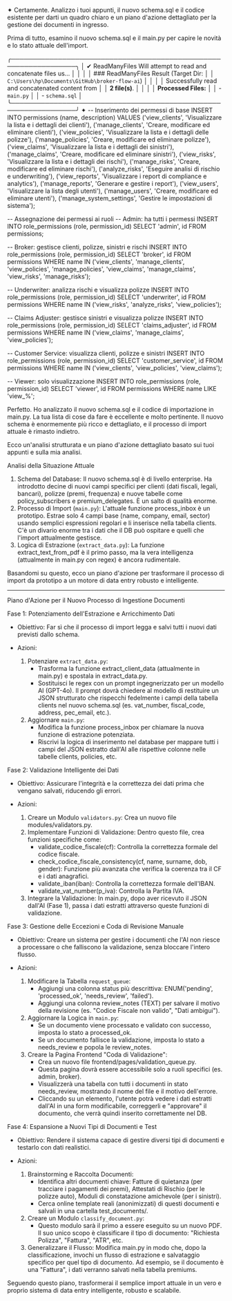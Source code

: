 ✦ Certamente. Analizzo i tuoi appunti, il nuovo schema.sql e il
  codice esistente per darti un quadro chiaro e un piano d'azione
  dettagliato per la gestione dei documenti in ingresso.


  Prima di tutto, esamino il nuovo schema.sql e il main.py per
  capire le novità e lo stato attuale dell'import.


 ╭─────────────────────────────────────────────────────────────────╮
 │ ✔  ReadManyFiles Will attempt to read and concatenate files us… │
 │                                                                 │
 │    ### ReadManyFiles Result (Target Dir:                        │
 │    `C:\Users\hp\Documents\GitHub\broker-flow-ai`)               │
 │                                                                 │
 │    Successfully read and concatenated content from              │
 │    **2 file(s)**.                                               │
 │                                                                 │
 │    **Processed Files:**                                         │
 │    - `main.py`                                                  │
 │    - `schema.sql`                                               │
 ╰─────────────────────────────────────────────────────────────────╯
✦ -- Inserimento dei permessi di base
  INSERT INTO permissions (name, description) VALUES
  ('view_clients', 'Visualizzare la lista e i dettagli dei
  clienti'),
  ('manage_clients', 'Creare, modificare ed eliminare clienti'),
  ('view_policies', 'Visualizzare la lista e i dettagli delle
  polizze'),
  ('manage_policies', 'Creare, modificare ed eliminare polizze'),
  ('view_claims', 'Visualizzare la lista e i dettagli dei
  sinistri'),
  ('manage_claims', 'Creare, modificare ed eliminare sinistri'),
  ('view_risks', 'Visualizzare la lista e i dettagli dei rischi'),
  ('manage_risks', 'Creare, modificare ed eliminare rischi'),
  ('analyze_risks', 'Eseguire analisi di rischio e underwriting'),
  ('view_reports', 'Visualizzare i report di compliance e
  analytics'),
  ('manage_reports', 'Generare e gestire i report'),
  ('view_users', 'Visualizzare la lista degli utenti'),
  ('manage_users', 'Creare, modificare ed eliminare utenti'),
  ('manage_system_settings', 'Gestire le impostazioni di sistema');


  -- Assegnazione dei permessi ai ruoli
  -- Admin: ha tutti i permessi
  INSERT INTO role_permissions (role, permission_id) SELECT
  'admin', id FROM permissions;


  -- Broker: gestisce clienti, polizze, sinistri e rischi
  INSERT INTO role_permissions (role, permission_id) SELECT
  'broker', id FROM permissions WHERE name IN
  ('view_clients', 'manage_clients', 'view_policies',
  'manage_policies', 'view_claims', 'manage_claims', 'view_risks',
  'manage_risks');


  -- Underwriter: analizza rischi e visualizza polizze
  INSERT INTO role_permissions (role, permission_id) SELECT
  'underwriter', id FROM permissions WHERE name IN
  ('view_risks', 'analyze_risks', 'view_policies');


  -- Claims Adjuster: gestisce sinistri e visualizza polizze
  INSERT INTO role_permissions (role, permission_id) SELECT
  'claims_adjuster', id FROM permissions WHERE name IN
  ('view_claims', 'manage_claims', 'view_policies');

  -- Customer Service: visualizza clienti, polizze e sinistri
  INSERT INTO role_permissions (role, permission_id) SELECT
  'customer_service', id FROM permissions WHERE name IN
  ('view_clients', 'view_policies', 'view_claims');


  -- Viewer: solo visualizzazione
  INSERT INTO role_permissions (role, permission_id) SELECT
  'viewer', id FROM permissions WHERE name LIKE 'view_%';


  Perfetto. Ho analizzato il nuovo schema.sql e il codice di
  importazione in main.py. La tua lista di cose da fare è
  eccellente e molto pertinente. Il nuovo schema è enormemente più
  ricco e dettagliato, e il processo di import attuale è rimasto
  indietro.

  Ecco un'analisi strutturata e un piano d'azione dettagliato
  basato sui tuoi appunti e sulla mia analisi.

  Analisi della Situazione Attuale


   1. Schema del Database: Il nuovo schema.sql è di livello
      enterprise. Ha introdotto decine di nuovi campi specifici per
      clienti (dati fiscali, legali, bancari), polizze (premi,
      frequenza) e nuove tabelle come policy_subscribers e
      premium_delegates. È un salto di qualità enorme.
   2. Processo di Import (`main.py`): L'attuale funzione
      process_inbox è un prototipo. Estrae solo 4 campi base (name,
      company, email, sector) usando semplici espressioni regolari e
       li inserisce nella tabella clients. C'è un divario enorme tra
       i dati che il DB può ospitare e quelli che l'import
      attualmente gestisce.
   3. Logica di Estrazione (`extract_data.py`): La funzione
      extract_text_from_pdf è il primo passo, ma la vera
      intelligenza (attualmente in main.py con regex) è ancora
      rudimentale.

  Basandomi su questo, ecco un piano d'azione per trasformare il
  processo di import da prototipo a un motore di data entry robusto
   e intelligente.

  ---


  Piano d'Azione per il Nuovo Processo di Ingestione Documenti

  Fase 1: Potenziamento dell'Estrazione e Arricchimento Dati

   * Obiettivo: Far sì che il processo di import legga e salvi
     tutti i nuovi dati previsti dallo schema.


   * Azioni:
       1. Potenziare `extract_data.py`:
           * Trasforma la funzione extract_client_data (attualmente
             in main.py) e spostala in extract_data.py.
           * Sostituisci le regex con un prompt ingegnerizzato per
             un modello AI (GPT-4o). Il prompt dovrà chiedere al
             modello di restituire un JSON strutturato che rispecchi
              fedelmente i campi della tabella clients nel nuovo
             schema.sql (es. vat_number, fiscal_code, address,
             pec_email, etc.).
       2. Aggiornare `main.py`:
           * Modifica la funzione process_inbox per chiamare la
             nuova funzione di estrazione potenziata.
           * Riscrivi la logica di inserimento nel database per
             mappare tutti i campi del JSON estratto dall'AI alle
             rispettive colonne nelle tabelle clients, policies,
             etc.

  Fase 2: Validazione Intelligente dei Dati


   * Obiettivo: Assicurare l'integrità e la correttezza dei dati
     prima che vengano salvati, riducendo gli errori.


   * Azioni:
       1. Creare un Modulo `validators.py`: Crea un nuovo file
          modules/validators.py.
       2. Implementare Funzioni di Validazione: Dentro questo file,
          crea funzioni specifiche come:
           * validate_codice_fiscale(cf): Controlla la correttezza
             formale del codice fiscale.
           * check_codice_fiscale_consistency(cf, name, surname,
             dob, gender): Funzione più avanzata che verifica la
             coerenza tra il CF e i dati anagrafici.
           * validate_iban(iban): Controlla la correttezza formale
             dell'IBAN.
           * validate_vat_number(p_iva): Controlla la Partita IVA.
       3. Integrare la Validazione: In main.py, dopo aver ricevuto
          il JSON dall'AI (Fase 1), passa i dati estratti
          attraverso queste funzioni di validazione.

  Fase 3: Gestione delle Eccezioni e Coda di Revisione Manuale


   * Obiettivo: Creare un sistema per gestire i documenti che l'AI
     non riesce a processare o che falliscono la validazione, senza
     bloccare l'intero flusso.


   * Azioni:
       1. Modificare la Tabella `request_queue`:
           * Aggiungi una colonna status più descrittiva:
             ENUM('pending', 'processed_ok', 'needs_review',
             'failed').
           * Aggiungi una colonna review_notes (TEXT) per salvare
             il motivo della revisione (es. "Codice Fiscale non
             valido", "Dati ambigui").
       2. Aggiornare la Logica in `main.py`:
           * Se un documento viene processato e validato con
             successo, imposta lo stato a processed_ok.
           * Se un documento fallisce la validazione, imposta lo
             stato a needs_review e popola le review_notes.
       3. Creare la Pagina Frontend "Coda di Validazione":
           * Crea un nuovo file frontend/pages/validation_queue.py.
           * Questa pagina dovrà essere accessibile solo a ruoli
             specifici (es. admin, broker).
           * Visualizzerà una tabella con tutti i documenti in
             stato needs_review, mostrando il nome del file e il
             motivo dell'errore.
           * Cliccando su un elemento, l'utente potrà vedere i dati
             estratti dall'AI in una form modificabile, correggerli
             e "approvare" il documento, che verrà quindi inserito
             correttamente nel DB.

  Fase 4: Espansione a Nuovi Tipi di Documenti e Test


   * Obiettivo: Rendere il sistema capace di gestire diversi tipi
     di documenti e testarlo con dati realistici.


   * Azioni:
       1. Brainstorming e Raccolta Documenti:
           * Identifica altri documenti chiave: Fatture di
             quietanza (per tracciare i pagamenti dei premi),
             Attestati di Rischio (per le polizze auto), Moduli di
             constatazione amichevole (per i sinistri).
           * Cerca online template reali (anonimizzati) di questi
             documenti e salvali in una cartella test_documents/.
       2. Creare un Modulo `classify_document.py`:
           * Questo modulo sarà il primo a essere eseguito su un
             nuovo PDF. Il suo unico scopo è classificare il tipo
             di documento: "Richiesta Polizza", "Fattura", "ATR",
             etc.
       3. Generalizzare il Flusso: Modifica main.py in modo che,
          dopo la classificazione, invochi un flusso di estrazione e
           salvataggio specifico per quel tipo di documento. Ad
          esempio, se il documento è una "Fattura", i dati verranno
          salvati nella tabella premiums.


  Seguendo questo piano, trasformerai il semplice import attuale in
   un vero e proprio sistema di data entry intelligente, robusto e
  scalabile.
